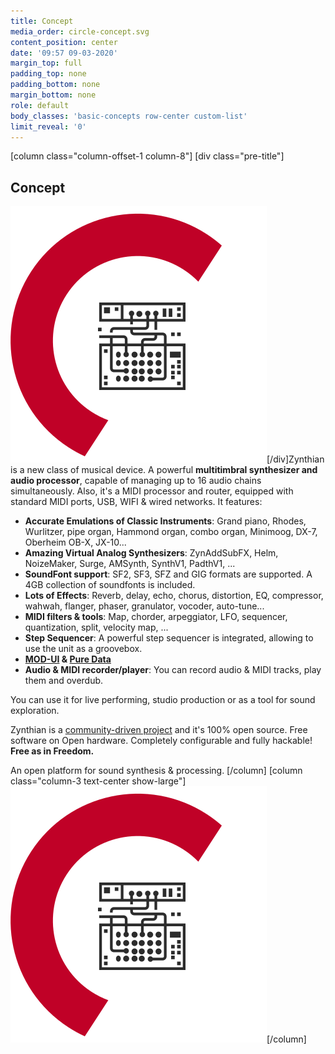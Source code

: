 ```yaml
---
title: Concept
media_order: circle-concept.svg
content_position: center
date: '09:57 09-03-2020'
margin_top: full
padding_top: none
padding_bottom: none
margin_bottom: none
role: default
body_classes: 'basic-concepts row-center custom-list'
limit_reveal: '0'
---
```


[column class="column-offset-1 column-8"]
[div class="pre-title"]<h2>Concept</h2> ![](circle-concept.svg?classes=show-small)[/div]Zynthian is a new class of musical device. A powerful **multitimbral synthesizer and audio processor**, capable of managing up to 16 audio chains simultaneously. Also, it's a MIDI processor and router, equipped with standard MIDI ports, USB, WIFI & wired networks. It features:

+ **Accurate Emulations of Classic Instruments**: Grand piano, Rhodes, Wurlitzer, pipe organ, Hammond organ, combo organ, Minimoog, DX-7, Oberheim OB-X, JX-10...
+ **Amazing Virtual Analog Synthesizers**: ZynAddSubFX, Helm, NoizeMaker, Surge, AMSynth, SynthV1, PadthV1, ...
+ **SoundFont support**: SF2, SF3, SFZ and GIG formats are supported. A 4GB collection of soundfonts is included.
+ **Lots of Effects**: Reverb, delay, echo, chorus, distortion, EQ, compressor, wahwah, flanger, phaser, granulator, vocoder, auto-tune...
+ **MIDI filters & tools**: Map, chorder, arpeggiator, LFO, sequencer, quantization, split, velocity map, ...
+ **Step Sequencer**: A powerful step sequencer is integrated, allowing to use the unit as a groovebox.
+ **[MOD-UI](https://wiki.moddevices.com/wiki/MOD_Web_GUI_User_Guide?target=_blank) & [Pure Data](http://www.pd-tutorial.com/english/index.html?target=_blank)**
+ **Audio & MIDI recorder/player**: You can record audio & MIDI tracks, play them and overdub.

You can use it for live performing, studio production or as a tool for sound exploration.

Zynthian is a [community-driven project](https://discourse.zynthian.org?target=_blank) and it's 100% open source. Free software on Open hardware. Completely configurable and fully hackable! **Free as in Freedom.**

An open platform for sound synthesis & processing. 
[/column]
[column  class="column-3  text-center show-large"]![](circle-concept.svg)[/column]
